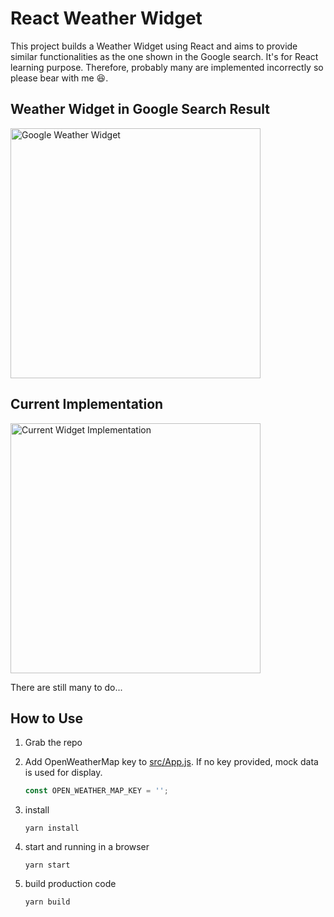 # React Weather Widget

This project builds a Weather Widget using React and aims to provide similar functionalities as the one shown in the Google search. It's for React learning purpose. Therefore, probably many are implemented incorrectly so please bear with me 😆.

## Weather Widget in Google Search Result

<img src="https://github.com/wm4n/react-weather-widget/blob/readme/readme/screen_google.png" alt="Google Weather Widget" width="400"/>

## Current Implementation

<img src="https://github.com/wm4n/react-weather-widget/blob/readme/readme/screen_current.gif" alt="Current Widget Implementation" width="400"/>

There are still many to do...

## How to Use

1. Grab the repo

2. Add OpenWeatherMap key to [src/App.js](https://github.com/wm4n/react-weather-widget/blob/master/src/App.js). If no key provided, mock data is used for display.

   ```jsx
   const OPEN_WEATHER_MAP_KEY = '';
   ```

2. install
  
   `yarn install`
  
3. start and running in a browser
  
   `yarn start`
  
4. build production code
  
   `yarn build`
